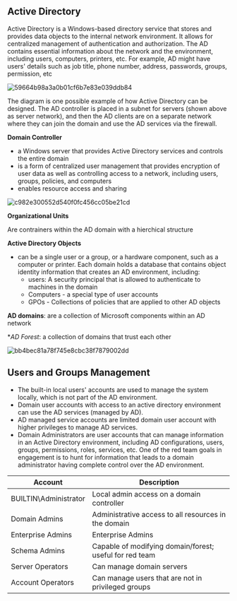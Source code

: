 ## Active Directory

Active Directory is a Windows-based directory service that stores and provides data objects to the internal network environment. 
It allows for centralized management of authentication and authorization. The AD contains essential information about the network 
and the environment, including users, computers, printers, etc. For example, AD might have users' details such as job title, phone number, 
address, passwords, groups, permission, etc

![59664b98a3a0b01cf6b7e83e039ddb84](https://user-images.githubusercontent.com/95729902/216198985-e5d0fe61-5cac-47af-9c84-ab3e24509b74.png)

The diagram is one possible example of how Active Directory can be designed. The AD controller is placed in a subnet for servers 
(shown above as server network), and then the AD clients are on a separate network where they can join the domain and use the AD services via the firewall.

**Domain Controller**
- a Windows server that provides Active Directory services and controls the entire domain
- is a form of centralized user management that provides encryption of user data as well as controlling access to a network, including users, groups, policies, and computers
- enables resource access and sharing

![c982e300552d540f0fc456cc05be21cd](https://user-images.githubusercontent.com/95729902/216199548-28cd7464-551a-446b-8e11-342819743043.png)


**Organizational Units**

Are contrainers within the AD domain with a hierchical structure

**Active Directory Objects**

- can be a single user or a group, or a hardware component, such as a computer or printer. Each domain holds a database that contains object identity information that creates an AD environment, including:
  - users: A security principal that is allowed to authenticate to machines in the domain
  - Computers - a special type of user accounts
  - GPOs - Collections of policies that are applied to other AD objects

**AD domains**: are a collection of Microsoft components within an AD network

**AD Forest*: a collection of domains that trust each other

![bb4bec81a78f745e8cbc38f7879002dd](https://user-images.githubusercontent.com/95729902/216200280-fa570bc0-abc4-4635-b13b-dff2a0c56f56.png)

## Users and Groups Management

- The built-in local users' accounts are used to manage the system locally, which is not part of the AD environment.
- Domain user accounts with access to an active directory environment can use the AD services (managed by AD).
- AD managed service accounts are limited domain user account with higher privileges to manage AD services.
- Domain Administrators are user accounts that can manage information in an Active Directory environment, including AD configurations, users, groups, permissions, roles, services, etc. One of the red team goals 
in engagement is to hunt for information that leads to a domain administrator having complete control over the AD environment.



| Account | Description |
| ----------- | ----------- |
| BUILTIN\Administrator | Local admin access on a domain controller |
| Domain Admins | Administrative access to all resources in the domain |
| Enterprise Admins | Enterprise Admins |
| Schema Admins | Capable of modifying domain/forest; useful for red team |
| Server Operators | Can manage domain servers |
| Account Operators | Can manage users that are not in privileged groups |
